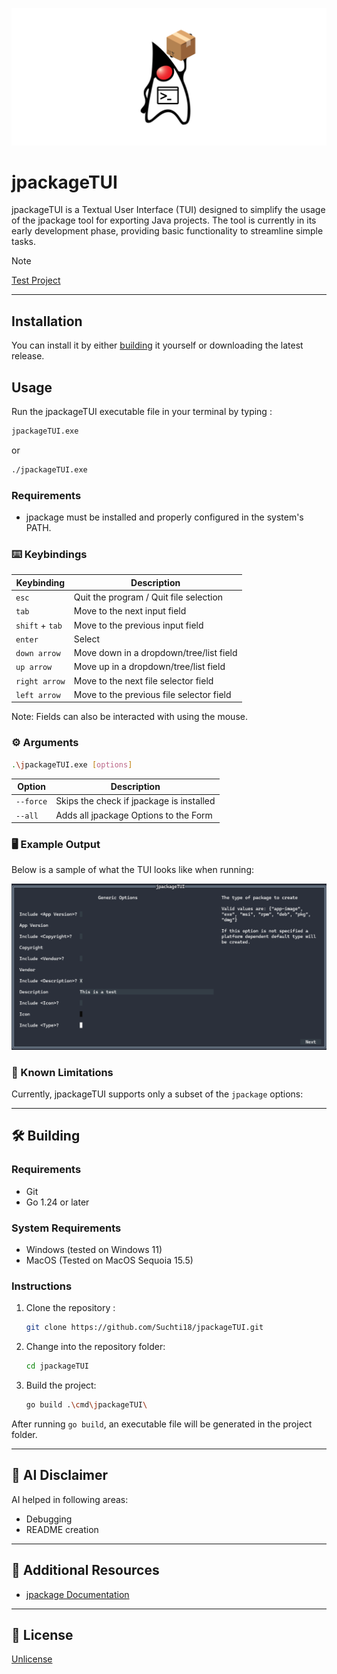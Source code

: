 <div align="center">

[![jpackageTUI](./.github/banner.svg)](#jpackageTUI)

</div>

# jpackageTUI

jpackageTUI is a Textual User Interface (TUI) designed to simplify the usage of the jpackage tool for
exporting Java projects. The tool is currently in its early development phase, providing basic
functionality to streamline simple tasks.

> [!NOTE]
> [Test Project](https://github.com/Suchti18/jpackageTUI/tree/main/test/jpackageTest)

---


## Installation
You can install it by either [building](#building) it yourself or downloading the latest release.

## Usage

Run the jpackageTUI executable file in your terminal by typing :
```bash
jpackageTUI.exe
```
or
```bash
./jpackageTUI.exe
```

### Requirements

* jpackage must be installed and properly configured in the system's PATH.

### ⌨️ Keybindings

| Keybinding      | Description                              |
|-----------------|------------------------------------------|
| `esc`           | Quit the program / Quit file selection   |
| `tab`           | Move to the next input field             |
| `shift` + `tab` | Move to the previous input field         |
| `enter`         | Select                                   |
| `down arrow`    | Move down in a dropdown/tree/list field  |
| `up arrow`      | Move up in a dropdown/tree/list field    |
| `right arrow`   | Move to the next file selector field     |
| `left arrow`    | Move to the previous file selector field |

Note: Fields can also be interacted with using the mouse.

### ⚙️ Arguments

```bash
.\jpackageTUI.exe [options]
```

| Option    | Description                              |
|-----------|------------------------------------------|
| `--force` | Skips the check if jpackage is installed |
| `--all`   | Adds all jpackage Options to the  Form   |

### 🖥️ Example Output

Below is a sample of what the TUI looks like when running:

[![jpackageTUI Screenshot](./.github/sample.png)](#Installation)

### 🚧 Known Limitations

Currently, jpackageTUI supports only a subset of the `jpackage` options:

---

## 🛠️ Building

### Requirements

* Git
* Go 1.24 or later

### System Requirements

* Windows (tested on Windows 11)
* MacOS (Tested on MacOS Sequoia 15.5)

### Instructions

1. Clone the repository :
    ```bash
    git clone https://github.com/Suchti18/jpackageTUI.git
    ```
2. Change into the repository folder:
    ```bash
    cd jpackageTUI
    ```
3. Build the project:
    ```bash
    go build .\cmd\jpackageTUI\
    ```
   
After running `go build`, an executable file will be generated in the project folder.

---

## 🤖 AI Disclaimer

AI helped in following areas:
* Debugging
* README creation

---

## 🔗 Additional Resources
- [jpackage Documentation](https://docs.oracle.com/en/java/javase/17/docs/specs/man/jpackage.html)

---

## 📜 License

[Unlicense](https://unlicense.org)
